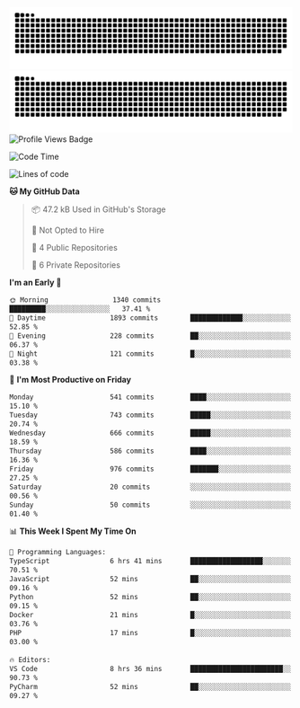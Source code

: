 <img src="https://github.com/nielsbaggerman/nielsbaggerman/blob/output/github-contribution-grid-snake.svg#gh-light-mode-only" alt="GitHub Snake Light">
<img src="https://github.com/nielsbaggerman/nielsbaggerman/blob/output/github-contribution-grid-snake-dark.svg#gh-dark-mode-only" alt="GitHub Snake Dark">
<img src="https://komarev.com/ghpvc/?username=nielsbaggerman&amp;label=Profile+Views" alt="Profile Views Badge" />

<!--START_SECTION:waka-->
![Code Time](http://img.shields.io/badge/Code%20Time-2%2C068%20hrs%207%20mins-blue)

![Lines of code](https://img.shields.io/badge/From%20Hello%20World%20I%27ve%20Written-7.0%20million%20lines%20of%20code-blue)

**🐱 My GitHub Data** 

> 📦 47.2 kB Used in GitHub's Storage 
 > 
> 🚫 Not Opted to Hire
 > 
> 📜 4 Public Repositories 
 > 
> 🔑 6 Private Repositories 
 > 
**I'm an Early 🐤** 

```text
🌞 Morning                1340 commits        █████████░░░░░░░░░░░░░░░░   37.41 % 
🌆 Daytime                1893 commits        █████████████░░░░░░░░░░░░   52.85 % 
🌃 Evening                228 commits         ██░░░░░░░░░░░░░░░░░░░░░░░   06.37 % 
🌙 Night                  121 commits         █░░░░░░░░░░░░░░░░░░░░░░░░   03.38 % 
```
📅 **I'm Most Productive on Friday** 

```text
Monday                   541 commits         ████░░░░░░░░░░░░░░░░░░░░░   15.10 % 
Tuesday                  743 commits         █████░░░░░░░░░░░░░░░░░░░░   20.74 % 
Wednesday                666 commits         █████░░░░░░░░░░░░░░░░░░░░   18.59 % 
Thursday                 586 commits         ████░░░░░░░░░░░░░░░░░░░░░   16.36 % 
Friday                   976 commits         ███████░░░░░░░░░░░░░░░░░░   27.25 % 
Saturday                 20 commits          ░░░░░░░░░░░░░░░░░░░░░░░░░   00.56 % 
Sunday                   50 commits          ░░░░░░░░░░░░░░░░░░░░░░░░░   01.40 % 
```


📊 **This Week I Spent My Time On** 

```text
💬 Programming Languages: 
TypeScript               6 hrs 41 mins       ██████████████████░░░░░░░   70.51 % 
JavaScript               52 mins             ██░░░░░░░░░░░░░░░░░░░░░░░   09.16 % 
Python                   52 mins             ██░░░░░░░░░░░░░░░░░░░░░░░   09.15 % 
Docker                   21 mins             █░░░░░░░░░░░░░░░░░░░░░░░░   03.76 % 
PHP                      17 mins             █░░░░░░░░░░░░░░░░░░░░░░░░   03.00 % 

🔥 Editors: 
VS Code                  8 hrs 36 mins       ███████████████████████░░   90.73 % 
PyCharm                  52 mins             ██░░░░░░░░░░░░░░░░░░░░░░░   09.27 % 
```


<!--END_SECTION:waka-->
